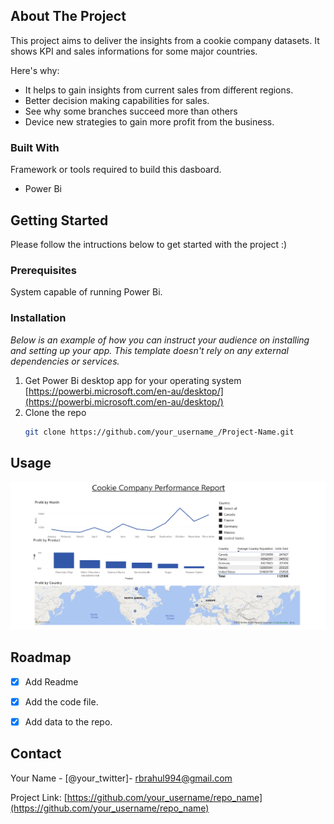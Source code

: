 
<!-- ABOUT THE PROJECT -->
## About The Project

This project aims to deliver the insights from a cookie company datasets. It shows KPI and sales informations for some major countries.

Here's why:
* It helps to gain insights from current sales from different regions.
* Better decision making capabilities for sales.
* See why some branches succeed more than others
* Device new strategies to gain more profit from the business.


### Built With

Framework or tools required to build this dasboard.

* Power Bi

<!-- GETTING STARTED -->
## Getting Started

Please follow the intructions below to get started with the project :)

### Prerequisites

System capable of running Power Bi.


### Installation

_Below is an example of how you can instruct your audience on installing and setting up your app. This template doesn't rely on any external dependencies or services._

1. Get Power Bi desktop app for your operating system [https://powerbi.microsoft.com/en-au/desktop/](https://powerbi.microsoft.com/en-au/desktop/)
2. Clone the repo
   ```sh
   git clone https://github.com/your_username_/Project-Name.git
   ```

<!-- USAGE EXAMPLES -->
## Usage

![Cookie Profit Image](https://github.com/rbrahul994/Cookie-Profit-BI/blob/main/screenshot/Report.png?raw=true)

<!-- ROADMAP -->
## Roadmap

- [x] Add Readme
- [x] Add the code file.
- [x] Add data to the repo.



<!-- CONTRIBUTING -->
<!-- ## Contributing -->


<!-- LICENSE -->
<!-- ## License -->





<!-- CONTACT -->
## Contact

Your Name - [@your_twitter]- rbrahul994@gmail.com

Project Link: [https://github.com/your_username/repo_name](https://github.com/your_username/repo_name)



<!-- ACKNOWLEDGMENTS -->
<!-- ## Acknowledgments -->







